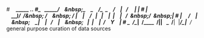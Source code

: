 #________________&nbsp;&nbsp;___________________________________________&nbsp;___&nbsp;&nbsp;_____&nbsp;._.
#\_&nbsp;&nbsp;&nbsp;_____/&nbsp;&nbsp;_&nbsp;&nbsp;\&nbsp;\_&nbsp;&nbsp;&nbsp;___&nbsp;\__&nbsp;&nbsp;&nbsp;&nbsp;___/\_____&nbsp;&nbsp;\__&nbsp;&nbsp;&nbsp;&nbsp;___/&nbsp;&nbsp;&nbsp;&nbsp;|&nbsp;&nbsp;&nbsp;\/&nbsp;&nbsp;&nbsp;&nbsp;&nbsp;\|&nbsp;|
#&nbsp;|&nbsp;&nbsp;&nbsp;&nbsp;__)/&nbsp;&nbsp;/_\&nbsp;&nbsp;\/&nbsp;&nbsp;&nbsp;&nbsp;\&nbsp;&nbsp;\/&nbsp;|&nbsp;&nbsp;&nbsp;&nbsp;|&nbsp;&nbsp;&nbsp;&nbsp;/&nbsp;&nbsp;&nbsp;|&nbsp;&nbsp;&nbsp;\|&nbsp;&nbsp;&nbsp;&nbsp;|&nbsp;&nbsp;|&nbsp;&nbsp;&nbsp;&nbsp;|&nbsp;&nbsp;&nbsp;/&nbsp;&nbsp;\&nbsp;/&nbsp;&nbsp;\&nbsp;|
#&nbsp;|&nbsp;&nbsp;&nbsp;&nbsp;&nbsp;\/&nbsp;&nbsp;&nbsp;&nbsp;|&nbsp;&nbsp;&nbsp;&nbsp;\&nbsp;&nbsp;&nbsp;&nbsp;&nbsp;\____|&nbsp;&nbsp;&nbsp;&nbsp;|&nbsp;&nbsp;&nbsp;/&nbsp;&nbsp;&nbsp;&nbsp;|&nbsp;&nbsp;&nbsp;&nbsp;\&nbsp;&nbsp;&nbsp;&nbsp;|&nbsp;&nbsp;|&nbsp;&nbsp;&nbsp;&nbsp;|&nbsp;&nbsp;/&nbsp;&nbsp;&nbsp;&nbsp;Y&nbsp;&nbsp;&nbsp;&nbsp;\|
#&nbsp;\___&nbsp;&nbsp;/\____|__&nbsp;&nbsp;/\______&nbsp;&nbsp;/|____|&nbsp;&nbsp;&nbsp;\_______&nbsp;&nbsp;/____|&nbsp;&nbsp;|______/\____|__&nbsp;&nbsp;/_
general purpose curation of data sources
